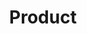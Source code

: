 ---
title: Product
excerpt: >-
  The product entity holds all products of an org and product related
  information such as size, color, type, and brand. Product APIs allow you to
  fetch details of a specific product, modify existing details, change brand
  name for a product and create new attributes for a product.
deprecated: false
hidden: false
metadata:
  title: ''
  description: ''
  robots: index
next:
  description: ''
---